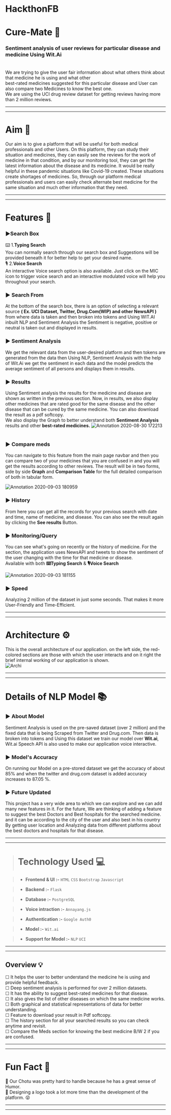 # HackthonFB

# Cure-Mate 🏥

### Sentiment analysis of user reviews for particular disease and medicine Using Wit.Ai <br><br>
We are trying to give the user fair information about what others think about that medicine he is using and what other <br> best-rated medicines suggested for this particular disease and User can also compare two Medicines to know the best one.<br>
We are using the UCI drug review dataset for getting reviews having more than 2 million reviews.

<hr><hr>

# Aim 🎯 <br>
Our aim is to give a platform that will be useful for both medical professionals and other Users. On this platform, they can study their situation and medicines, they can easily see the reviews for the work of medicine in that condition, and by our monitoring tool, they can get the latest information about the disease and its medicine. It would be really helpful in these pandemic situations like Covid-19 created. These situations create shortages of medicines. So, through our platform medical professionals and users can easily check alternate best medicine for the same situation and much other information that they need.

<hr><hr>

# Features 🌟

### ▶️Search Box <br>
⌨️ 1.**Typing Search**  <br>
You can normally search through our search box and Suggestions will be provided beneath it for better help to get your desired name.<br>
🎙️ 2.**Voice Search** <br> 
An interactive Voice search option is also available. Just click on the MIC icon to trigger voice search and an interactive modulated voice will help you throughout your search. <br>
### ▶️ Search From<br>
At the bottom of the search box, there is an option of selecting a relevant source **( Ex. UCI Dataset, Twitter, Drug.Com(WIP) and other NewsAPI )** from where data is taken and then broken into tokens and Using WIT.AI inbuilt   NLP and Sentiment Analysis the Sentiment is negative, positive or neutral is taken out and displayed in results.<br>
### ▶️ Sentiment Analysis <br>
We get the relevant data from the user-desired platform and then tokens are generated from the data then Using NLP, Sentiment Analysis with the help of Wit.Ai we get the sentiment in each data and the model predicts the average sentiment of all persons and displays them in results.  <br>
### ▶️ Results <br>
Using Sentiment analysis the results for the medicine and disease are shown as written in the previous section.
Now, in results, we also display other medicines that are rated good for the same disease and the other disease that can be cured by the same medicine. You can also download the result as a pdf softcopy.<br>
We also display the Graph to better understand both **Sentiment Analysis** results and other **best-rated medicines.**
![Annotation 2020-08-30 172213](https://user-images.githubusercontent.com/44469087/91658394-733cdb80-eae5-11ea-86da-bd87745ca1fb.png)
<br><br>
### ▶️ Compare meds <br>
You can navigate to this feature from the main page navbar and then you can compare two of your medicines that you are confused in and you will get the results according to other reviews. The result will be in two forms, side by side **Graph** and **Comparison Table** for the full detailed comparison of both in tabular form. <br>

![Annotation 2020-09-03 180959](https://user-images.githubusercontent.com/44469087/92116890-0d689080-ee12-11ea-92dc-ed324bec3d1f.png)

### ▶️ History <br>
From here you can get all the records for your previous search with date and time, name of medicine, and disease.
You can also see the result again by clicking the **See results** Button.

###  ▶️ Monitoring/Query <br>
You can see what's going on recently or the history of medicine. For the section, the application uses NewsAPI and tweets to show the sentiment of the user changing with the time for that medicine or disease.<br>
Available with both  **⌨️Typing Search** &  **🎙️Voice Search**

![Annotation 2020-09-03 181155](https://user-images.githubusercontent.com/44469087/92116657-bcf13300-ee11-11ea-8ec2-7c65519efe95.png)
###  ▶️ Speed <br>
Analyzing 2 million of the dataset in just some seconds. That makes it more User-Friendly and Time-Efficient.

<hr><hr>

# Architecture ⚙️ <br>
This is the overall architecture of our application. on the left side, the red-colored sections are those with which the user interacts and on it right the brief internal working of our application is shown.<br> 
![Archi](https://user-images.githubusercontent.com/44469087/91657870-5eab1400-eae2-11ea-921d-7f9dc7d10d4e.jpg)
<hr><hr>

# Details of NLP Model 📚 <br>

### ▶️ About Model <br>
Sentiment Analysis is used on the pre-saved dataset (over 2 million) and the fixed data that is being Scraped from Twitter and Drug.com. Then data is broken into tokens and Using this dataset we train our model over **Wit.ai**, Wit.ai Speech API is also used to make our application voice interactive.  <br>
### ▶️ Model's Accuracy <br>
On running our Model on a pre-stored dataset we get the accuracy of about 85% and when the twitter and drug.com dataset is added accuracy increases to 87.05 %.<br>
### ▶️ Future Updated <br>
This project has a very wide area to which we can explore and we can add many new features in it. For the future, We are thinking of adding a feature to suggest the best Doctors and Best hospitals for the searched medicine. and it can be according to the city of the user and also best in his country By getting user location and Analyzing data from different platforms about the best doctors and hospitals for that disease. <hr><hr>

> # Technology Used 💻<br>

> - <b>Frontend & UI :-</b>    ``` HTML ```     ``` CSS ```   ``` Bootstrap ```    ``` Javascript ```

> - <b>Backend :-</b> ``` Flask ```

> - <b>Database :-</b> ``` PostgreSQL ```

> - <b>Voice intraction :-</b> ``` Annayang.js ```

> - <b>Authentication :-</b> ``` Google Auth0 ```

> - <b>Model :-</b> ``` Wit.ai ```

> - <b>Support for Model :-</b>   ``` NLP ```   ``` UCI ```

<hr><hr>

## Overview 💡 <br>
☐ It helps the user to better understand the medicine he is using and provide helpful feedback.<br>
☐ Deep sentiment analysis is performed for over 2 million datasets.<br>
☐ It has the ability to suggest best-rated medicines for that disease.<br>
☐ It also gives the list of other diseases on which the same medicine works.<br>
☐ Both graphical and statistical representations of data for better understanding.<br>
☐ Feature to download your result in Pdf softcopy.<br>
☐ The history section for all your searched results so you can check anytime and revisit.<br>
☐ Compare the Meds section for knowing the best medicine B/W 2 if you are confused.
<hr><hr>

# Fun Fact 👻<br>
🐬 Our Chotu was pretty hard to handle because he has a great sense of Humor. <br>
🐬 Designing a logo took a lot more time than the development of the platform. 😝
<hr><hr>
